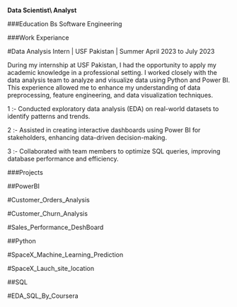 **Data Scientist\ Analyst**

###Education
Bs Software Engineering

###Work Experiance

#Data Analysis Intern | USF Pakistan | Summer April 2023 to July 2023

During my internship at USF Pakistan, I had the opportunity to apply my academic knowledge in a professional setting. I worked closely with the data analysis team to analyze and visualize data using Python and Power BI. This experience allowed me to enhance my understanding of data preprocessing, feature engineering, and data visualization techniques.

1 :- Conducted exploratory data analysis (EDA) on real-world datasets to identify patterns and trends.

2 :- Assisted in creating interactive dashboards using Power BI for stakeholders, enhancing data-driven decision-making.

3 :- Collaborated with team members to optimize SQL queries, improving database performance and efficiency.

###Projects

##PowerBI

#Customer_Orders_Analysis

#Customer_Churn_Analysis

#Sales_Performance_DeshBoard

##Python

#SpaceX_Machine_Learning_Prediction

#SpaceX_Lauch_site_location


##SQL

#EDA_SQL_By_Coursera
